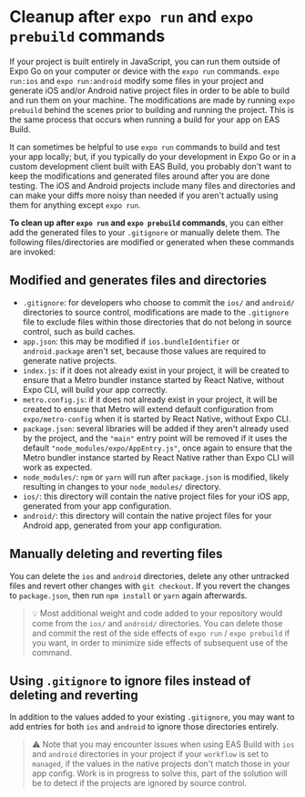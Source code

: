 # Cleanup after `expo run` and `expo prebuild` commands

If your project is built entirely in JavaScript, you can run them outside of Expo Go on your computer or device with the `expo run` commands. `expo run:ios` and `expo run:android` modify some files in your project and generate iOS and/or Android native project files in order to be able to build and run them on your machine. The modifications are made by running `expo prebuild` behind the scenes prior to building and running the project. This is the same process that occurs when running a build for your app on EAS Build.

It can sometimes be helpful to use `expo run` commands to build and test your app locally; but, if you typically do your development in Expo Go or in a custom development client built with EAS Build, you probably don't want to keep the modifications and generated files around after you are done testing. The iOS and Android projects include many files and directories and can make your diffs more noisy than needed if you aren't actually using them for anything except `expo run`.

**To clean up after `expo run` and `expo prebuild` commands**, you can either add the generated files to your `.gitignore` or manually delete them. The following files/directories are modified or generated when these commands are invoked:

## Modified and generates files and directories

- `.gitignore`: for developers who choose to commit the `ios/` and `android/` directories to source control, modifications are made to the `.gitignore` file to exclude files within those directories that do not belong in source control, such as build caches.
- `app.json`: this may be modified if `ios.bundleIdentifier` or `android.package` aren't set, because those values are required to generate native projects.
- `index.js`: if it does not already exist in your project, it will be created to ensure that a Metro bundler instance started by React Native, without Expo CLI, will build your app correctly.
- `metro.config.js`: if it does not already exist in your project, it will be created to ensure that Metro will extend default configuration from `expo/metro-config` when it is started by React Native, without Expo CLI.
- `package.json`: several libraries will be added if they aren't already used by the project, and the `"main"` entry point will be removed if it uses the default `"node_modules/expo/AppEntry.js"`, once again to ensure that the Metro bundler instance started by React Native rather than Expo CLI will work as expected.
- `node_modules/`: `npm` or `yarn` will run after `package.json` is modified, likely resulting in changes to your `node_modules/` directory.
- `ios/`: this directory will contain the native project files for your iOS app, generated from your app configuration.
- `android/`: this directory will contain the native project files for your Android app, generated from your app configuration.

## Manually deleting and reverting files

You can delete the `ios` and `android` directories, delete any other untracked files and revert other changes with `git checkout`. If you revert the changes to `package.json`, then run `npm install` or `yarn` again afterwards.

> 💡 Most additional weight and code added to your repository would come from the `ios/` and `android/` directories. You can delete those and commit the rest of the side effects of `expo run` / `expo prebuild` if you want, in order to minimize side effects of subsequent use of the command.

## Using `.gitignore` to ignore files instead of deleting and reverting

In addition to the values added to your existing `.gitignore`, you may want to add entries for both `ios` and `android` to ignore those directories entirely.

> ⚠️ Note that you may encounter issues when using EAS Build with `ios` and `android` directories in your project if your `workflow` is set to `managed`, if the values in the native projects don't match those in your app config. Work is in progress to solve this, part of the solution will be to detect if the projects are ignored by source control.